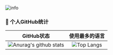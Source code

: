 
![info](https://github-readme-stats.vercel.app/api?username=taoran1401&show_icons=true&count_private=true&hide=prs&theme=default_repocard)

### 🥳 个人GitHub统计

|                          GitHub状态                          |                        使用最多的语言                        |
| :----------------------------------------------------------: | :----------------------------------------------------------: |
| ![Anurag's github stats](https://github-readme-stats.vercel.app/api?username=taoran1401&show_icons=true&theme=synthwave) | ![Top Langs](https://github-readme-stats.vercel.app/api/top-langs/?username=taoran1401&&hide=tsql) |